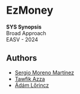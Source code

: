 ﻿# EzMoney
**SYS Synopsis**<br/>
Broad Approach<br/>
EASV - 2024

## Authors
- [Sergio Moreno Martínez](https://github.com/SergioMM0)
- [Tawfik Azza](https://github.com/TawfikAzza)
- [Ádám Lőrincz](https://github.com/Ladam0203)
